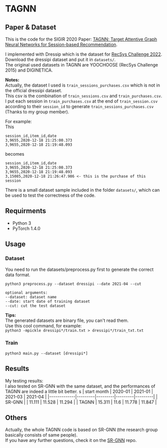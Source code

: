 # TAGNN

## Paper & Dataset
This is the code for the SIGIR 2020 Paper: [TAGNN: Target Attentive Graph Neural Networks for Session-based Recommendation](https://arxiv.org/abs/2005.02844).

I implemented with Dressip which is the dataset for [RecSys Challenge 2022](http://www.recsyschallenge.com/2022/). Download the dressipi dataset and put it in `datasets/`.  
The original used datasets in TAGNN are YOOCHOOSE (RecSys Challenge 2015) and DIGINETICA.

**Notes:**  
Actually, the dataset I used is `train_sessions_purchases.csv` which is not in the official dressipi dataset.  
This csv is the combination of `train_sessions.csv` and `train_purchases.csv`. I put each session in `train_purchases.csv` at the end of `train_session.csv` according to their `session_id` to generate `train_sessions_purchases.csv` (Thanks to my group member).  

For example:  
This  
```
session_id,item_id,date
3,9655,2020-12-18 21:25:00.373
3,9655,2020-12-18 21:19:48.093
```
becomes
```
session_id,item_id,date
3,9655,2020-12-18 21:25:00.373
3,9655,2020-12-18 21:19:48.093
3,15085,2020-12-18 21:26:47.986 <- this is the purchase of this session
```

There is a small dataset sample included in the folder `datasets/`, which can be used to test the correctness of the code.


## Requirments
- Python 3
- PyTorch 1.4.0


## Usage
### Dataset
You need to run the datasets/preprocess.py first to generate the correct data format.
```
python3 preprocess.py --dataset dressipi --date 2021-04 --cut

optional arguments:
--dataset: dataset name
--date: start date of training dataset
--cut: cut the test dataset
```
**Tips:**  
The generated datasets are binary file, you can't read them.  
Use this cool command, for example:  
`python3 -mpickle dressipi*/train.txt > dressipi*/train_txt.txt`

### Train
```
python3 main.py --dataset [dressipi*]
```


## Results
My testing results:  
I also tested on SR-GNN with the same dataset, and the performances of TAGNN are indeed a little bit better.
s
| start month | 2020-01 | 2021-01 | 2021-03 | 2021-04 |
|-------------|---------|---------|---------|---------|
| SR-GNN      |         | 11.111  | 11.528  | 11.294  |
| TAGNN       | 15.311  | 11.6    | 11.778  | 11.847  |

## Others
Actually, the whole TAGNN code is based on SR-GNN (the research group basically consists of same people).  
If you have any further questions, check it on the [SR-GNN](https://github.com/CRIPAC-DIG/SR-GNN) repo.
